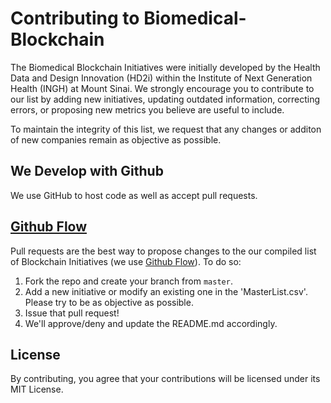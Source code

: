 # Contributing to Biomedical-Blockchain


The Biomedical Blockchain Initiatives were initially developed by the Health Data and Design Innovation (HD2i) within the Institute of Next Generation Health (INGH) at Mount Sinai. 
We strongly encourage you to contribute to our list by adding new initiatives, updating outdated information, correcting errors, or proposing new metrics you believe are useful to include. 

To maintain the integrity of this list, we request that any changes or additon of new companies remain as objective as possible.


## We Develop with Github
We use GitHub to host code as well as accept pull requests.

## [Github Flow](https://guides.github.com/introduction/flow/index.html)
Pull requests are the best way to propose changes to the our compiled list of Blockchain Initiatives (we use [Github Flow](https://guides.github.com/introduction/flow/index.html)). To do so:

1. Fork the repo and create your branch from `master`.
2. Add a new initiative or modify an existing one in the 'MasterList.csv'. Please try to be as objective as possible.
3. Issue that pull request!
4. We'll approve/deny and update the README.md accordingly.

## License
By contributing, you agree that your contributions will be licensed under its MIT License.

